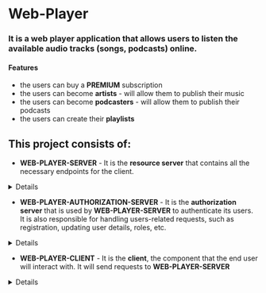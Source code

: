 # Web-Player
### It is a web player application that allows users to listen the available audio tracks (songs, podcasts) online.

#### Features
- the users can buy a <b>PREMIUM</b> subscription
- the users can become <b>artists</b> - will allow them to publish their music
- the users can become <b>podcasters</b> - will allow them to publish their podcasts
- the users can create their <b>playlists</b>


## This project consists of:
* <b>WEB-PLAYER-SERVER</b> - It is the <b>resource server</b> that contains all the necessary endpoints for the client.
<details>
    will be added
</details>

* <b>WEB-PLAYER-AUTHORIZATION-SERVER</b> - It is the <b>authorization server</b> that is used by <b>WEB-PLAYER-SERVER</b>
to authenticate its users. It is also responsible for handling users-related requests, such as registration, 
updating user details, roles, etc.
<details>
    will be added
</details>

* <b>WEB-PLAYER-CLIENT</b> - It is the <b>client</b>, the component that the end user will interact with. It will send 
requests to <b>WEB-PLAYER-SERVER</b> 
<details>
    will be added
</details>